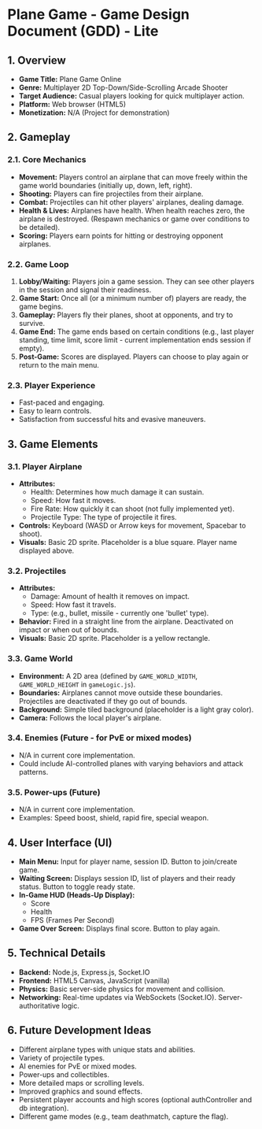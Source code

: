 # Plane Game - Game Design Document (GDD) - Lite

## 1. Overview

*   **Game Title:** Plane Game Online
*   **Genre:** Multiplayer 2D Top-Down/Side-Scrolling Arcade Shooter
*   **Target Audience:** Casual players looking for quick multiplayer action.
*   **Platform:** Web browser (HTML5)
*   **Monetization:** N/A (Project for demonstration)

## 2. Gameplay

### 2.1. Core Mechanics

*   **Movement:** Players control an airplane that can move freely within the game world boundaries (initially up, down, left, right).
*   **Shooting:** Players can fire projectiles from their airplane.
*   **Combat:** Projectiles can hit other players' airplanes, dealing damage.
*   **Health & Lives:** Airplanes have health. When health reaches zero, the airplane is destroyed. (Respawn mechanics or game over conditions to be detailed).
*   **Scoring:** Players earn points for hitting or destroying opponent airplanes.

### 2.2. Game Loop

1.  **Lobby/Waiting:** Players join a game session. They can see other players in the session and signal their readiness.
2.  **Game Start:** Once all (or a minimum number of) players are ready, the game begins.
3.  **Gameplay:** Players fly their planes, shoot at opponents, and try to survive.
4.  **Game End:** The game ends based on certain conditions (e.g., last player standing, time limit, score limit - current implementation ends session if empty).
5.  **Post-Game:** Scores are displayed. Players can choose to play again or return to the main menu.

### 2.3. Player Experience

*   Fast-paced and engaging.
*   Easy to learn controls.
*   Satisfaction from successful hits and evasive maneuvers.

## 3. Game Elements

### 3.1. Player Airplane

*   **Attributes:**
    *   Health: Determines how much damage it can sustain.
    *   Speed: How fast it moves.
    *   Fire Rate: How quickly it can shoot (not fully implemented yet).
    *   Projectile Type: The type of projectile it fires.
*   **Controls:** Keyboard (WASD or Arrow keys for movement, Spacebar to shoot).
*   **Visuals:** Basic 2D sprite. Placeholder is a blue square. Player name displayed above.

### 3.2. Projectiles

*   **Attributes:**
    *   Damage: Amount of health it removes on impact.
    *   Speed: How fast it travels.
    *   Type: (e.g., bullet, missile - currently one 'bullet' type).
*   **Behavior:** Fired in a straight line from the airplane. Deactivated on impact or when out of bounds.
*   **Visuals:** Basic 2D sprite. Placeholder is a yellow rectangle.

### 3.3. Game World

*   **Environment:** A 2D area (defined by `GAME_WORLD_WIDTH`, `GAME_WORLD_HEIGHT` in `gameLogic.js`).
*   **Boundaries:** Airplanes cannot move outside these boundaries. Projectiles are deactivated if they go out of bounds.
*   **Background:** Simple tiled background (placeholder is a light gray color).
*   **Camera:** Follows the local player's airplane.

### 3.4. Enemies (Future - for PvE or mixed modes)

*   N/A in current core implementation.
*   Could include AI-controlled planes with varying behaviors and attack patterns.

### 3.5. Power-ups (Future)

*   N/A in current core implementation.
*   Examples: Speed boost, shield, rapid fire, special weapon.

## 4. User Interface (UI)

*   **Main Menu:** Input for player name, session ID. Button to join/create game.
*   **Waiting Screen:** Displays session ID, list of players and their ready status. Button to toggle ready state.
*   **In-Game HUD (Heads-Up Display):**
    *   Score
    *   Health
    *   FPS (Frames Per Second)
*   **Game Over Screen:** Displays final score. Button to play again.

## 5. Technical Details

*   **Backend:** Node.js, Express.js, Socket.IO
*   **Frontend:** HTML5 Canvas, JavaScript (vanilla)
*   **Physics:** Basic server-side physics for movement and collision.
*   **Networking:** Real-time updates via WebSockets (Socket.IO). Server-authoritative logic.

## 6. Future Development Ideas

*   Different airplane types with unique stats and abilities.
*   Variety of projectile types.
*   AI enemies for PvE or mixed modes.
*   Power-ups and collectibles.
*   More detailed maps or scrolling levels.
*   Improved graphics and sound effects.
*   Persistent player accounts and high scores (optional authController and db integration).
*   Different game modes (e.g., team deathmatch, capture the flag).
